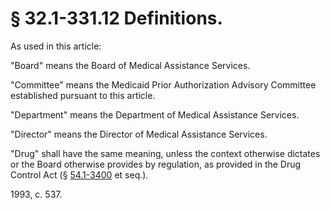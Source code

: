 # § 32.1-331.12 Definitions.

<p>As used in this article:</p><p>"Board" means the Board of Medical Assistance Services.</p><p>"Committee" means the Medicaid Prior Authorization Advisory Committee established pursuant to this article.</p><p>"Department" means the Department of Medical Assistance Services.</p><p>"Director" means the Director of Medical Assistance Services.</p><p>"Drug" shall have the same meaning, unless the context otherwise dictates or the Board otherwise provides by regulation, as provided in the Drug Control Act (§ <a href='http://law.lis.virginia.gov/vacode/54.1-3400/'>54.1-3400</a> et seq.).</p><p>1993, c. 537.</p>